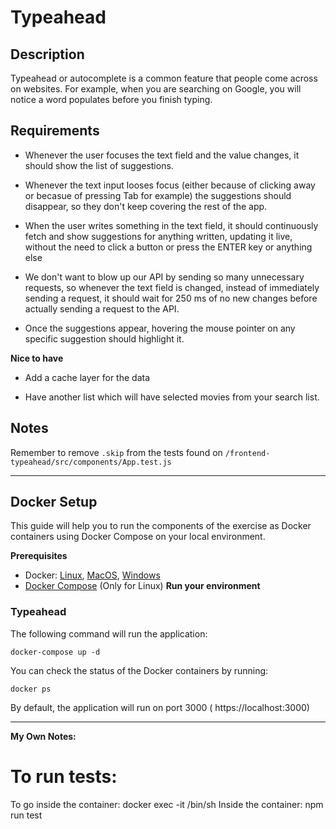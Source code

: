 # Typeahead

## Description

Typeahead or autocomplete is a common feature that people come across on websites. For example, when you are searching on Google, you will notice a word populates before you finish typing.

## Requirements

- Whenever the user focuses the text field and the value changes, it should show the list of suggestions.

- Whenever the text input looses focus (either because of clicking away or becasue of pressing Tab for example) the suggestions should disappear, so they don't keep covering the rest of the app.

- When the user writes something in the text field, it should continuously fetch and show suggestions for anything written, updating it live, without the need to click a button or press the ENTER key or anything else

- We don't want to blow up our API by sending so many unnecessary requests, so whenever the text field is changed, instead of immediately sending a request, it should wait for 250 ms of no new changes before actually sending a request to the API.

- Once the suggestions appear, hovering the mouse pointer on any specific suggestion should highlight it.

**Nice to have**

- Add a cache layer for the data

- Have another list which will have selected movies from your search list.

## Notes

Remember to remove `.skip` from the tests found on `/frontend-typeahead/src/components/App.test.js`

<hr />

## **Docker Setup**
This guide will help you to run the components of the exercise as Docker containers using Docker Compose on your local environment.

**Prerequisites**
  * Docker: [Linux](https://docs.docker.com/engine/install/ubuntu/), [MacOS](https://docs.docker.com/docker-for-mac/install/), [Windows](https://docs.docker.com/docker-for-windows/install/)
  * [Docker Compose](https://docs.docker.com/compose/install/) (Only for Linux)
**Run your environment**

### **Typeahead**
The following command will run the application:
```
docker-compose up -d
```
You can check the status of the Docker containers by running:
```
docker ps
```
By default, the application will run on port 3000 ( https://localhost:3000)


-------------------------
**My Own Notes:**

# To run tests:
To go inside the container: docker exec -it <container id> /bin/sh
Inside the container: npm run test